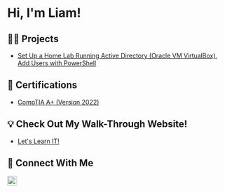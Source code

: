 <h1>Hi, I'm Liam! </h1>

<h2>👨‍💻 Projects</h2>

- [Set Up a Home Lab Running Active Directory (Oracle VM VirtualBox), Add Users with PowerShell](https://github.com/edwardsliame/AD_Powershell_Users)

<h2>📄 Certifications</h2>

- [CompTIA A+ (Version 2022)](https://www.credly.com/badges/60887a92-687f-48a4-8737-5ca235d1f2f1/public_url)

<h2>💡 Check Out My Walk-Through Website!</h2>

- [Let's Learn IT!](https://www.letslearnit.tech/)

<h2> 🤳 Connect With Me</h2>

[<img align="left" alt="LiamEdwards | LinkedIn" width="22px" src="https://cdn.jsdelivr.net/npm/simple-icons@v3/icons/linkedin.svg" />][linkedin]

[linkedin]: https://linkedin.com/in/liamee
